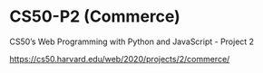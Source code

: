 # CS50-P2 (Commerce)
CS50’s Web Programming with Python and JavaScript - Project 2

https://cs50.harvard.edu/web/2020/projects/2/commerce/

